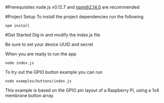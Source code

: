 #Prerequisites
node.js v0.12.7 and npm@2.14.0 are recommended

#Project Setup
To install the project dependencies run the following
```
npm install
```

#Get Started
Dig in and modify the index.js file

Be sure to set your device UUID and secret

When you are ready to run the app
```
node index.js
```

To try out the GPIO button example you can run
```
node examples/buttons/index.js
```
This example is based on the GPIO pin layout of a Raspberry Pi, using a 1x4 membrane button array.
